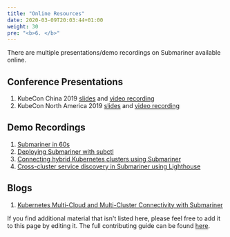 ```yaml
---
title: "Online Resources"
date: 2020-03-09T20:03:44+01:00
weight: 30
pre: "<b>6. </b>"
---
```


There are multiple presentations/demo recordings on Submariner available online.

## Conference Presentations

1. KubeCon China 2019 [slides](https://static.sched.com/hosted_files/kccncosschn19eng/6b/Hybrid%20Cloud%20and%20Multi-Cluster%20Service%20Connectivity.pdf) and [video recording](https://www.youtube.com/watch?v=uU4PSBLrpi8&list=PLj6h78yzYM2Njj5PvNc4Mtcril2YyR95d)
2. KubeCon North America 2019 [slides](https://static.sched.com/hosted_files/kccncna19/7d/Submariner%20Kubecon%20NA%202019%20%281%29.pdf) and [video recording](https://www.youtube.com/watch?v=jMvuchSMCKU&list=PLj6h78yzYM2NDs-iu8WU5fMxINxHXlien)

## Demo Recordings
1. [Submariner in 60s](https://www.youtube.com/watch?v=pQgUWiGtKqM)
2. [Deploying Submariner with subctl](https://www.youtube.com/watch?v=cInmBXuZsU8)
3. [Connecting hybrid Kubernetes clusters using Submariner](https://www.youtube.com/watch?v=fMhZRNn0fxQ)
4. [Cross-cluster service discovery in Submariner using Lighthouse](https://www.youtube.com/watch?v=tXsemQPNhyQ)

## Blogs
1. [Kubernetes Multi-Cloud and Multi-Cluster Connectivity with Submariner](https://www.linkedin.com/pulse/kubernetes-multi-cloud-multi-cluster-connectivity-gokul-chandra/?trk=related_artice_Kubernetes%20Multi-Cloud%20and%20Multi-Cluster%20Connectivity%20with%20Submariner_article-card_title)

If you find additional material that isn't listed here, please feel free to add it to this page by editing it.
The full contributing guide can be found [here](../contributing/website).
